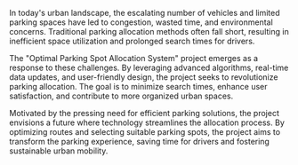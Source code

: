 In today's urban landscape, the escalating number of vehicles and limited parking spaces have led to congestion, wasted time, and environmental concerns. Traditional parking allocation methods often fall short, resulting in inefficient space utilization and prolonged search times for drivers. 

The "Optimal Parking Spot Allocation System" project emerges as a response to these challenges. By leveraging advanced algorithms, real-time data updates, and user-friendly design, the project seeks to revolutionize parking allocation. The goal is to minimize search times, enhance user satisfaction, and contribute to more organized urban spaces. 

Motivated by the pressing need for efficient parking solutions, the project envisions a future where technology streamlines the allocation process. By optimizing routes and selecting suitable parking spots, the project aims to transform the parking experience, saving time for drivers and fostering sustainable urban mobility. 
